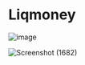 # Liqmoney



![image](https://user-images.githubusercontent.com/56763840/114765440-cc126900-9d82-11eb-8a86-ac018c5179a5.png)


![Screenshot (1682)](https://user-images.githubusercontent.com/56763840/115122431-8f8a7b80-9fd5-11eb-90fb-5db8f1beb8a9.png)


